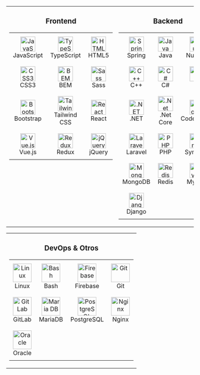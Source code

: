 <table width="100%" align="center">
    <tr>
        <td valign="top">
            <div align="center">
                <h3>Frontend</h3>
            </div>
            <table align="center" style="width: 100%; table-layout: auto;">
                <tr>
                    <td align="center" style="padding: 10px;">
                        <a href="https://www.javascript.com/" target="_blank">
                            <img src="https://profilinator.rishav.dev/skills-assets/javascript-original.svg" alt="JavaScript" height="40"/>
                        </a>
                        <br>JavaScript
                    </td>
                    <td align="center" style="padding: 10px;">
                        <a href="https://www.typescriptlang.org/" target="_blank">
                            <img src="https://profilinator.rishav.dev/skills-assets/typescript-original.svg" alt="TypeScript" height="40"/>
                        </a>
                        <br>TypeScript
                    </td>
                    <td align="center" style="padding: 10px;">
                        <a href="https://en.wikipedia.org/wiki/HTML5" target="_blank">
                            <img src="https://profilinator.rishav.dev/skills-assets/html5-original-wordmark.svg" alt="HTML5" height="40"/>
                        </a>
                        <br>HTML5
                    </td>
                </tr>
                <tr>
                    <td align="center" style="padding: 10px;">
                        <a href="https://www.w3schools.com/css/" target="_blank">
                            <img src="https://profilinator.rishav.dev/skills-assets/css3-original-wordmark.svg" alt="CSS3" height="40"/>
                        </a>
                        <br>CSS3
                    </td>
                    <td align="center" style="padding: 10px;">
                        <a href="http://getbem.com/" target="_blank">
                            <img src="https://profilinator.rishav.dev/skills-assets/bem.svg" alt="BEM" height="40"/>
                        </a>
                        <br>BEM
                    </td>
                    <td align="center" style="padding: 10px;">
                        <a href="https://sass-lang.com/" target="_blank">
                            <img src="https://profilinator.rishav.dev/skills-assets/sass-original.svg" alt="Sass" height="40"/>
                        </a>
                        <br>Sass
                    </td>
                </tr>
                <tr>
                    <td align="center" style="padding: 10px;">
                        <a href="https://getbootstrap.com/docs/3.4/javascript/" target="_blank">
                            <img src="https://profilinator.rishav.dev/skills-assets/bootstrap-plain.svg" alt="Bootstrap" height="40"/>
                        </a>
                        <br>Bootstrap
                    </td>
                    <td align="center" style="padding: 10px;">
                        <a href="https://www.tailwindcss.com/" target="_blank">
                            <img src="https://profilinator.rishav.dev/skills-assets/tailwindcss.svg" alt="Tailwind CSS" height="40"/>
                        </a>
                        <br>Tailwind CSS
                    </td>
                    <td align="center" style="padding: 10px;">
                        <a href="https://reactjs.org/" target="_blank">
                            <img src="https://profilinator.rishav.dev/skills-assets/react-original-wordmark.svg" alt="React" height="40"/>
                        </a>
                        <br>React
                    </td>
                </tr>
                <tr>
                    <td align="center" style="padding: 10px;">
                        <a href="https://vuejs.org/" target="_blank">
                            <img src="https://profilinator.rishav.dev/skills-assets/vuejs-original-wordmark.svg" alt="Vue.js" height="40"/>
                        </a>
                        <br>Vue.js
                    </td>
                    <td align="center" style="padding: 10px;">
                        <a href="https://redux.js.org/" target="_blank">
                            <img src="https://profilinator.rishav.dev/skills-assets/redux-original.svg" alt="Redux" height="40"/>
                        </a>
                        <br>Redux
                    </td>
                    <td align="center" style="padding: 10px;">
                        <a href="https://jquery.com/" target="_blank">
                            <img src="https://profilinator.rishav.dev/skills-assets/jquery.png" alt="jQuery" height="40"/>
                        </a>
                        <br>jQuery
                    </td>
                </tr>
            </table>
        </td>
        <td valign="top">
            <div align="center">
                <h3>Backend</h3>
            </div>
            <table align="center" style="width: 100%; table-layout: auto;">
                <tr>
                    <td align="center" style="padding: 10px;">
                        <a href="https://docs.spring.io/spring-framework/docs/3.0.x/reference/expressions.html#:~:text=The%20Spring%20Expression%20Language%20(SpEL,and%20basic%20string%20templating%20functionality." target="_blank">
                            <img src="https://profilinator.rishav.dev/skills-assets/springio-icon.svg" alt="Spring" height="40"/>
                        </a>
                        <br>Spring
                    </td>
                    <td align="center" style="padding: 10px;">
                        <a href="https://www.java.com/" target="_blank">
                            <img src="https://profilinator.rishav.dev/skills-assets/java-original-wordmark.svg" alt="Java" height="40"/>
                        </a>
                        <br>Java
                    </td>
                    <td align="center" style="padding: 10px;">
                        <a href="https://nuxtjs.org/" target="_blank">
                            <img src="https://profilinator.rishav.dev/skills-assets/nuxt.png" alt="Nuxt JS" height="40"/>
                        </a>
                        <br>Nuxt JS
                    </td>
                </tr>
                <tr>
                    <td align="center" style="padding: 10px;">
                        <a href="https://www.cplusplus.com/" target="_blank">
                            <img src="https://profilinator.rishav.dev/skills-assets/cplusplus-original.svg" alt="C++" height="40"/>
                        </a>
                        <br>C++
                    </td>
                    <td align="center" style="padding: 10px;">
                        <a href="https://docs.microsoft.com/en-us/dotnet/csharp/" target="_blank">
                            <img src="https://profilinator.rishav.dev/skills-assets/csharp-original.svg" alt="C#" height="40"/>
                        </a>
                        <br>C#
                    </td>
                    <td align="center" style="padding: 10px;">
                        <a href="https://www.cprogramming.com/" target="_blank">
                            <img src="https://profilinator.rishav.dev/skills-assets/c-original.svg" alt="C" height="40"/>
                        </a>
                        <br>C
                    </td>
                </tr>
                <tr>
                    <td align="center" style="padding: 10px;">
                        <a href="https://dotnet.microsoft.com/download/dotnet-framework" target="_blank">
                            <img src="https://profilinator.rishav.dev/skills-assets/dot-net-original-wordmark.svg" alt=".NET" height="40"/>
                        </a>
                        <br>.NET
                    </td>
                    <td align="center" style="padding: 10px;">
                        <a href="https://dotnet.microsoft.com/download" target="_blank">
                            <img src="https://profilinator.rishav.dev/skills-assets/dotnetcore.png" alt=".Net Core" height="40"/>
                        </a>
                        <br>.Net Core
                    </td>
                    <td align="center" style="padding: 10px;">
                        <a href="https://codeigniter.com/" target="_blank">
                            <img src="https://profilinator.rishav.dev/skills-assets/codeigniter.svg" alt="CodeIgniter" height="40"/>
                        </a>
                        <br>CodeIgniter
                    </td>
                </tr>
                <tr>
                    <td align="center" style="padding: 10px;">
                        <a href="https://laravel.com/" target="_blank">
                            <img src="https://profilinator.rishav.dev/skills-assets/laravel-plain-wordmark.svg" alt="Laravel" height="40"/>
                        </a>
                        <br>Laravel
                    </td>
                    <td align="center" style="padding: 10px;">
                        <a href="https://www.php.net/" target="_blank">
                            <img src="https://profilinator.rishav.dev/skills-assets/php-original.svg" alt="PHP" height="40"/>
                        </a>
                        <br>PHP
                    </td>
                    <td align="center" style="padding: 10px;">
                        <a href="https://symfony.com/" target="_blank">
                            <img src="https://profilinator.rishav.dev/skills-assets/symfony_black_03.svg" alt="Symfony" height="40"/>
                        </a>
                        <br>Symfony
                    </td>
                </tr>
                <tr>
                    <td align="center" style="padding: 10px;">
                        <a href="https://www.mongodb.com/" target="_blank">
                            <img src="https://profilinator.rishav.dev/skills-assets/mongodb-original-wordmark.svg" alt="MongoDB" height="40"/>
                        </a>
                        <br>MongoDB
                    </td>
                    <td align="center" style="padding: 10px;">
                        <a href="https://redis.io/" target="_blank">
                            <img src="https://profilinator.rishav.dev/skills-assets/redis-original-wordmark.svg" alt="Redis" height="40"/>
                        </a>
                        <br>Redis
                    </td>
                    <td align="center" style="padding: 10px;">
                        <a href="https://www.mysql.com/" target="_blank">
                            <img src="https://profilinator.rishav.dev/skills-assets/mysql-original-wordmark.svg" alt="MySQL" height="40"/>
                        </a>
                        <br>MySQL
                    </td>
                </tr>
                <tr>
                    <td align="center" style="padding: 10px;">
                        <a href="https://www.djangoproject.com/" target="_blank">
                            <img src="https://profilinator.rishav.dev/skills-assets/django-original.svg" alt="Django" height="40"/>
                        </a>
                        <br>Django
                    </td>
                </tr>
            </table>
        </td>
    </tr>
</table>
<table width="100%" align="center">
        <td valign="top">
            <div align="center">
                <h3>DevOps & Otros</h3>
            </div>
            <table align="center" style="width: 100%; table-layout: auto;">
                <tr>
                    <td align="center" style="padding: 10px;">
                        <a href="https://www.linux.org/" target="_blank">
                            <img src="https://profilinator.rishav.dev/skills-assets/linux-original.svg" alt="Linux" height="50"/>
                        </a>
                        <br>Linux
                    </td>
                    <td align="center" style="padding: 10px;">
                        <a href="https://www.gnu.org/software/bash/" target="_blank">
                            <img src="https://profilinator.rishav.dev/skills-assets/gnu_bash-icon.svg" alt="Bash" height="50"/>
                        </a>
                        <br>Bash
                    </td>
                    <td align="center" style="padding: 10px;">
                        <a href="https://firebase.google.com/" target="_blank">
                            <img src="https://profilinator.rishav.dev/skills-assets/firebase.png" alt="Firebase" height="50"/>
                        </a>
                        <br>Firebase
                    </td>
                    <td align="center" style="padding: 10px;">
                        <a href="https://github.com/" target="_blank">
                            <img src="https://profilinator.rishav.dev/skills-assets/git-scm-icon.svg" alt="Git" height="50"/>
                        </a>
                        <br>Git
                    </td>
                </tr>
                <tr>
                    <td align="center" style="padding: 10px;">
                        <a href="https://about.gitlab.com/" target="_blank">
                            <img src="https://profilinator.rishav.dev/skills-assets/gitlab.svg" alt="GitLab" height="50"/>
                        </a>
                        <br>GitLab
                    </td>
                    <td align="center" style="padding: 10px;">
                        <a href="https://mariadb.org/" target="_blank">
                            <img src="https://profilinator.rishav.dev/skills-assets/mariadb.png" alt="Maria DB" height="50"/>
                        </a>
                        <br>MariaDB
                    </td>
                    <td align="center" style="padding: 10px;">
                        <a href="https://www.postgresql.org/" target="_blank">
                            <img src="https://profilinator.rishav.dev/skills-assets/postgresql-original-wordmark.svg" alt="PostgreSQL" height="50"/>
                        </a>
                        <br>PostgreSQL
                    </td>
                    <td align="center" style="padding: 10px;">
                        <a href="https://www.nginx.com/" target="_blank">
                            <img src="https://profilinator.rishav.dev/skills-assets/nginx-original.svg" alt="Nginx" height="50"/>
                        </a>
                        <br>Nginx
                    </td>
                </tr>
                <tr>
                    <td align="center" style="padding: 10px;">
                        <a href="https://www.oracle.com/in/index.html" target="_blank">
                            <img src="https://profilinator.rishav.dev/skills-assets/oracle-original.svg" alt="Oracle" height="50"/>
                        </a>
                        <br>Oracle
                    </td>
                </tr>
            </table>
        </td>
</table>
